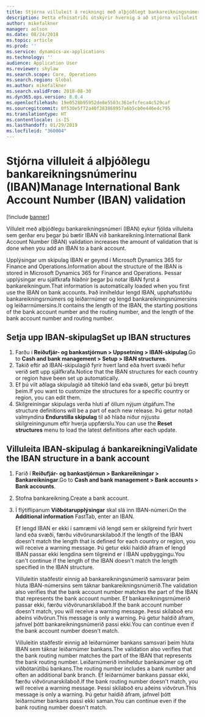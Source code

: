```yaml
---
title: Stjórna villuleit á reikningi með alþjóðlegt bankareikningsnúmer (IBAN)
description: Þetta efnisatriði útskýrir hvernig á að stjórna villuleit á reikningi með alþjóðlegt bankareikningsnúmer (IBAN).
author: mikefalkner
manager: aolson
ms.date: 08/24/2018
ms.topic: article
ms.prod: ''
ms.service: dynamics-ax-applications
ms.technology: ''
audience: Application User
ms.reviewer: shylaw
ms.search.scope: Core, Operations
ms.search.region: Global
ms.author: mikefalkner
ms.search.validFrom: 2018-08-30
ms.dyn365.ops.version: 8.0.4
ms.openlocfilehash: 19e0528b95952de8e5503c361efcfeca4c529caf
ms.sourcegitcommit: 0f530e5f72a40f383868957a6b5cb0e446e4c795
ms.translationtype: HT
ms.contentlocale: is-IS
ms.lasthandoff: 01/29/2019
ms.locfileid: "360004"
---
```

# <a name="manage-international-bank-account-number-iban-validation"></a><span data-ttu-id="0dc61-103">Stjórna villuleit á alþjóðlegu bankareikningsnúmerinu (IBAN)</span><span class="sxs-lookup"><span data-stu-id="0dc61-103">Manage International Bank Account Number (IBAN) validation</span></span>

[!include [banner](../includes/banner.md)]

<span data-ttu-id="0dc61-104">Villuleit með alþjóðlegu bankareikningsnúmeri (IBAN) eykur fjölda villuleita sem gerðar eru þegar þú bætir IBAN við bankareikning.</span><span class="sxs-lookup"><span data-stu-id="0dc61-104">International Bank Account Number (IBAN) validation increases the amount of validation that is done when you add an IBAN to a bank account.</span></span>

<span data-ttu-id="0dc61-105">Upplýsingar um skipulag IBAN er geymd í Microsoft Dynamics 365 for Finance and Operations.</span><span class="sxs-lookup"><span data-stu-id="0dc61-105">Information about the structure of the IBAN is stored in Microsoft Dynamics 365 for Finance and Operations.</span></span> <span data-ttu-id="0dc61-106">Þessar upplýsingar eru sjálfkrafa hlaðnir þegar þú notar IBAN fyrst á bankareikningum.</span><span class="sxs-lookup"><span data-stu-id="0dc61-106">That information is automatically loaded when you first use the IBAN on bank accounts.</span></span> <span data-ttu-id="0dc61-107">Það inniheldur lengd IBAN, upphafsstöðu bankareikningsrnúmers og leiðarrnúmer og lengd bankareikningsnúmersins og leiðarrnúmersins.</span><span class="sxs-lookup"><span data-stu-id="0dc61-107">It contains the length of the IBAN, the starting positions of the bank account number and the routing number, and the length of the bank account number and routing number.</span></span>

## <a name="set-up-iban-structures"></a><span data-ttu-id="0dc61-108">Setja upp IBAN-skipulag</span><span class="sxs-lookup"><span data-stu-id="0dc61-108">Set up IBAN structures</span></span>

1. <span data-ttu-id="0dc61-109">Farðu í **Reiðufjár- og bankastjórnun \> Uppsetning \> IBAN-skipulag**.</span><span class="sxs-lookup"><span data-stu-id="0dc61-109">Go to **Cash and bank management \> Setup \> IBAN structures**.</span></span>
2. <span data-ttu-id="0dc61-110">Takið eftir að IBAN-skipulagið fyrir hvert land eða hvert svæði hefur verið sett upp sjálfkrafa.</span><span class="sxs-lookup"><span data-stu-id="0dc61-110">Notice that the IBAN structures for each country or region have been set up automatically.</span></span>
3. <span data-ttu-id="0dc61-111">Ef þú vilt aðlaga skipulagið að tiltekið land eða svæði, getur þú breytt þeim.</span><span class="sxs-lookup"><span data-stu-id="0dc61-111">If you want to customize the structures for a specific country or region, you can edit them.</span></span>
4. <span data-ttu-id="0dc61-112">Skilgreiningar skipulags verða hluti af öllum nýjum útgáfum.</span><span class="sxs-lookup"><span data-stu-id="0dc61-112">The structure definitions will be a part of each new release.</span></span> <span data-ttu-id="0dc61-113">Þú getur notað valmyndina **Endurstilla skipulag** til að hlaða niður nýjustu skilgreiningunum eftir hverja uppfærslu.</span><span class="sxs-lookup"><span data-stu-id="0dc61-113">You can use the **Reset structures** menu to load the latest definitions after each update.</span></span>

## <a name="validate-the-iban-structure-in-a-bank-account"></a><span data-ttu-id="0dc61-114">Villuleita IBAN-skipulag á bankareikningi</span><span class="sxs-lookup"><span data-stu-id="0dc61-114">Validate the IBAN structure in a bank account</span></span>

1. <span data-ttu-id="0dc61-115">Farið í **Reiðufjár- og bankastjórnun \> Bankareikningar \> Bankareikningar**.</span><span class="sxs-lookup"><span data-stu-id="0dc61-115">Go to **Cash and bank management \> Bank accounts \> Bank accounts**.</span></span>
2. <span data-ttu-id="0dc61-116">Stofna bankareikning.</span><span class="sxs-lookup"><span data-stu-id="0dc61-116">Create a bank account.</span></span>
3. <span data-ttu-id="0dc61-117">Í flýtiflipanum **Viðbótarupplýsingar** skal slá inn IBAN-númeri.</span><span class="sxs-lookup"><span data-stu-id="0dc61-117">On the **Additional information** FastTab, enter an IBAN.</span></span>

    <span data-ttu-id="0dc61-118">Ef lengd IBAN er ekki í samræmi við lengd sem er skilgreind fyrir hvert land eða svæði, færðu viðvörunarskilaboð.</span><span class="sxs-lookup"><span data-stu-id="0dc61-118">If the length of the IBAN doesn't match the length that is defined for each country or region, you will receive a warning message.</span></span> <span data-ttu-id="0dc61-119">Þú getur ekki haldið áfram ef lengd IBAN passar ekki lengdina sem tilgreind er í IBAN uppbyggingu.</span><span class="sxs-lookup"><span data-stu-id="0dc61-119">You can't continue if the length of the IBAN doesn't match the length specified in the IBAN structure.</span></span>

    <span data-ttu-id="0dc61-120">Villuleitin staðfestir einnig að bankareikningsnúmerið samsvarar þeim hluta IBAN-númersins sem táknar bankareikningsnúmerið.</span><span class="sxs-lookup"><span data-stu-id="0dc61-120">The validation also verifies that the bank account number matches the part of the IBAN that represents the bank account number.</span></span> <span data-ttu-id="0dc61-121">Ef bankareikningsrnúmerið passar ekki, færðu viðvörunarskilaboð.</span><span class="sxs-lookup"><span data-stu-id="0dc61-121">If the bank account number doesn't match, you will receive a warning message.</span></span> <span data-ttu-id="0dc61-122">Þessi skilaboð eru aðeins viðvörun.</span><span class="sxs-lookup"><span data-stu-id="0dc61-122">This message is only a warning.</span></span> <span data-ttu-id="0dc61-123">Þú getur haldið áfram, jafnvel þótt bankareikningsnúmerið passi ekki.</span><span class="sxs-lookup"><span data-stu-id="0dc61-123">You can continue even if the bank account number doesn't match.</span></span>

    <span data-ttu-id="0dc61-124">Villuleitin staðfestir einnig að leiðarnúmer bankans samsvari þeim hluta IBAN sem táknar leiðarnúmer bankans.</span><span class="sxs-lookup"><span data-stu-id="0dc61-124">The validation also verifies that the bank routing number matches the part of the IBAN that represents the bank routing number.</span></span> <span data-ttu-id="0dc61-125">Leiðarnúmerið inniheldur bankanúmer og oft viðbótarútibú bankans.</span><span class="sxs-lookup"><span data-stu-id="0dc61-125">The routing number includes a bank number and often an additional bank branch.</span></span> <span data-ttu-id="0dc61-126">Ef leiðarnúmer bankans passar ekki, færðu viðvörunarskilaboð.</span><span class="sxs-lookup"><span data-stu-id="0dc61-126">If the bank routing number doesn't match, you will receive a warning message.</span></span> <span data-ttu-id="0dc61-127">Þessi skilaboð eru aðeins viðvörun.</span><span class="sxs-lookup"><span data-stu-id="0dc61-127">This message is only a warning.</span></span> <span data-ttu-id="0dc61-128">Þú getur haldið áfram, jafnvel þótt leiðarnúmer bankans passi ekki saman.</span><span class="sxs-lookup"><span data-stu-id="0dc61-128">You can continue even if the bank routing number doesn't match.</span></span>
